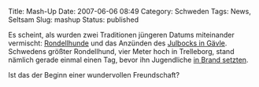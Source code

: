 Title: Mash-Up
Date: 2007-06-06 08:49
Category: Schweden
Tags: News, Seltsam
Slug: mashup
Status: published

Es scheint, als wurden zwei Traditionen jüngeren Datums miteinander
vermischt:
[Rondellhunde](http://www.fiket.de/2006/11/26/wort-der-woche-rondellhund/)
und das Anzünden des [Julbocks in
Gävle](http://www.fiket.de/2006/12/05/wort-der-woche-julbock/).
Schwedens größter Rondellhund, vier Meter hoch in Trelleborg, stand
nämlich gerade einmal einen Tag, bevor ihn Jugendliche [in Brand
setzten](http://www.dn.se/DNet/jsp/polopoly.jsp?d=147&a=658113).

Ist das der Beginn einer wundervollen Freundschaft?

